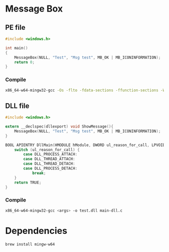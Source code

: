 # Message Box

## PE file

```c
#include <windows.h>

int main()
{
    MessageBox(NULL, "Test", "Msg test", MB_OK | MB_ICONINFORMATION);
    return 0;
}
```

### Compile

```bash
x86_64-w64-mingw32-gcc -Os -flto -fdata-sections -ffunction-sections -Wl,--gc-sections -s -mwindows -o test.exe main-pe.c
```

## DLL file

```c
#include <windows.h>

extern __declspec(dllexport) void ShowMessage(){
    MessageBox(NULL, "Test", "Msg test", MB_OK | MB_ICONINFORMATION);
}

BOOL APIENTRY DllMain(HMODULE hModule, DWORD ul_reason_for_call, LPVOID lpReserved) {
    switch (ul_reason_for_call) {
        case DLL_PROCESS_ATTACH:
        case DLL_THREAD_ATTACH:
        case DLL_THREAD_DETACH:
        case DLL_PROCESS_DETACH:
            break;
    }
    return TRUE;
}
```

### Compile

```bash
x86_64-w64-mingw32-gcc <args> -o test.dll main-dll.c
```

# Dependencies

```bash
brew install mingw-w64
```
